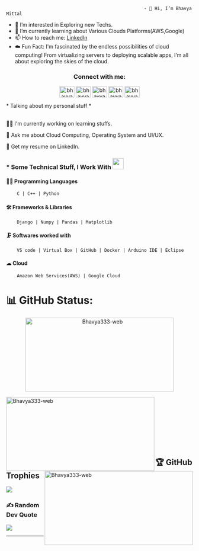                                                         - 👋 Hi, I’m Bhavya Mittal
- 👀 I’m interested in Exploring new Techs.
- 🌱 I’m currently learning about Various Clouds Platforms(AWS,Google)
- 📫 How to reach me: [LinkedIn](https://www.linkedin.com/in/bhavya-mittal-86aab1287)
- ☁️ Fun Fact: I'm fascinated by the endless possibilities of cloud computing! From virtualizing servers to deploying scalable apps, I’m all about exploring the skies of the cloud.


<h3 align="center">Connect with me:</h3>
<p align="center">
  <a href="https://linkedin.com/in/bhavya-mittal-86aab1287" target="blank"><img align="center" src="https://raw.githubusercontent.com/rahuldkjain/github-profile-readme-generator/master/src/images/icons/Social/linked-in-alt.svg" alt="bhavya-mittal-86aab1287" height="30" width="40" /></a>
  <a href="https://github.com/Bhavya333-web" target="blank"><img align="center" src="https://raw.githubusercontent.com/rahuldkjain/github-profile-readme-generator/master/src/images/icons/Social/github.svg" alt="bhavya333-web" height="30" width="40" /></a>
  <a href="https://www.codechef.com/users/bhavya0309" target="blank"><img align="center" src="https://i.pinimg.com/originals/c5/d9/fc/c5d9fc1e18bcf039f464c2ab6cfb3eb6.jpg" alt="bhavya0309" height="30" width="40" /></a>
<a href="https://www.hackerrank.com/profile/bhavyamittal575" target="blank"><img align="center" src="https://raw.githubusercontent.com/rahuldkjain/github-profile-readme-generator/master/src/images/icons/Social/hackerrank.svg" alt="bhavyamittal575" height="30" width="40" /></a>
  <a href="https://www.geeksforgeeks.org/user/bhavyami0f73/" target="blank"><img align="center" src="https://th.bing.com/th/id/OIP.2KCXnP7qEjCWEb6hc3eb_AHaFM?w=239&h=180&c=7&r=0&o=5&dpr=1.3&pid=1.7" alt="bhavyami0f73" height="30" width="40" /></a>
</p>
<!------<img src="https://user-images.githubusercontent.com/74038190/225813708-98b745f2-7d22-48cf-9150-083f1b00d6c9.gif" alt="home screen gif" />---->
* Talking about my personal stuff *
<br>
</br>


  👨‍💻 I'm currently working on learning stuffs.

  💬 Ask me about Cloud Computing, Operating System and UI/UX.

  📄 Get my resume on LinkedIn.
  

### * Some Technical Stuff, I Work With <img src="https://media.giphy.com/media/WUlplcMpOCEmTGBtBW/giphy.gif" width="30">

 #### 👨‍💻 Programming Languages
  
        C | C++ | Python

 #### 🛠 Frameworks & Libraries 
  
        Django | Numpy | Pandas | Matplotlib 


 #### 🗜 Softwares worked with
   
        VS code | Virtual Box | GitHub | Docker | Arduino IDE | Eclipse

 #### ☁ Cloud 
   
        Amazon Web Services(AWS) | Google Cloud


# 📊 GitHub Status:
<p align="center"><img src="https://github-readme-streak-stats.herokuapp.com/?user=Bhavya333-web&" alt="Bhavya333-web"  height="200" width="400" </p> 

<!-----![](https://github-readme-streak-stats.herokuapp.com/?user=Bhavya333-web&theme=dark&hide_border=false)<br/>---->
<p><img align="left" src="https://github-readme-stats.vercel.app/api/top-langs?username=Bhavya333-web&show_icons=true&locale=en&layout=compact&theme=dark" alt="Bhavya333-web"  height="200" width="400" /></p>

<p>&nbsp;<img align="right" src="https://github-readme-stats.vercel.app/api?username=Bhavya333-web&show_icons=true&locale=en&theme=dark" alt="Bhavya333-web"  height="200" width="400" /></p>
<!--------<p><img align="" src="https://streak-stats.demolab.com/?user==Bhavya333-web&theme=dark" alt="=P09s" /></p>------>

<!----------![](https://github-readme-stats.vercel.app/api/top-langs/?username=Bhavya333-web&theme=dark&hide_border=false&include_all_commits=true&count_private=false&layout=compact)----->


<!--------![](https://github-readme-stats.vercel.app/api?username=Bhavya333-web&theme=dark&hide_border=false&include_all_commits=false&count_private=false)<br>------->
<br> </br>
<br> </br>
<br> </br>



## 🏆 GitHub Trophies
<!--![](https://github-profile-trophy.vercel.app/?username=Bhavya333-web&theme=chalk&no-frame=false&no-bg=true&margin-w=4)---->
<img src="https://github-profile-trophy.vercel.app/?username=Bhavya333-web&theme=radical&no-frame=false&no-bg=false&margin-w=4"/>

### ✍️ Random Dev Quote
![](https://quotes-github-readme.vercel.app/api?type=horizontal&theme=radical)

<!----------<h2 align="left">📑 Latest Blog</h2>

[![Aaditya Mishra Medium](https://github-readme-medium.vercel.app/?username=Bhavya333-web)](https://github.com/Bhavya333-web)

###

<h2 align="center">Summary</h2>

###
<div align="center">

[![GitHub WidgetBox](https://github-widgetbox.vercel.app/api/profile?username=Bhavya333-webs&data=followers,repositories,stars&theme=darkmode)](https://github.com/Bhavya333-web)

<div/>
-------------------->



---
